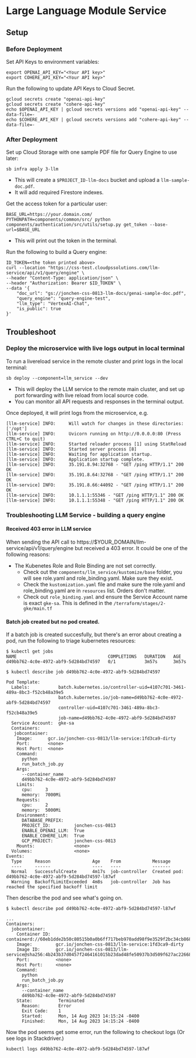 # Large Language Module Service

## Setup

### Before Deployment

Set API Keys to environment variables:
```
export OPENAI_API_KEY="<Your API key>"
export COHERE_API_KEY="<Your API key>"
```

Run the following to update API Keys to Cloud Secret.
```
gcloud secrets create "openai-api-key"
gcloud secrets create "cohere-api-key"
echo $OPENAI_API_KEY | gcloud secrets versions add "openai-api-key" --data-file=-
echo $COHERE_API_KEY | gcloud secrets versions add "cohere-api-key" --data-file=-
```

### After Deployment

Set up Cloud Storage with one sample PDF file for Query Engine to use later:
```
sb infra apply 3-llm
```
- This will create a `$PROJECT_ID-llm-docs` bucket and upload a `llm-sample-doc.pdf`.
- It will add required Firestore indexes.

Get the access token for a particular user:
```
BASE_URL=https://your.domain.com/
PYTHONPATH=components/common/src/ python components/authentication/src/utils/setup.py get_token --base-url=$BASE_URL
```
- This will print out the token in the terminal.

Run the following to build a Query engine:
```
ID_TOKEN=<the token printed above>
curl --location "https://css-test.cloudpssolutions.com/llm-service/api/v1/query/engine" \
--header "Content-Type: application/json" \
--header "Authorization: Bearer $ID_TOKEN" \
--data '{
    "doc_url": "gs://jonchen-css-0813-llm-docs/genai-sample-doc.pdf",
    "query_engine": "query-engine-test",
    "llm_type": "VertexAI-Chat",
    "is_public": true
}'
```

## Troubleshoot

### Deploy the microservice with live logs output in local terminal

To run a livereload service in the remote cluster and print logs in the local terminal:
```
sb deploy --component=llm_service --dev
```
- This will deploy the LLM service to the remote main cluster, and set up port forwarding with live reload from local source code.
- You can monitor all API requests and responses in the terminal output.

Once deployed, it will print logs from the microservice, e.g.
```
[llm-service] INFO:     Will watch for changes in these directories: ['/opt']
[llm-service] INFO:     Uvicorn running on http://0.0.0.0:80 (Press CTRL+C to quit)
[llm-service] INFO:     Started reloader process [1] using StatReload
[llm-service] INFO:     Started server process [8]
[llm-service] INFO:     Waiting for application startup.
[llm-service] INFO:     Application startup complete.
[llm-service] INFO:     35.191.8.94:32768 - "GET /ping HTTP/1.1" 200 OK
[llm-service] INFO:     35.191.8.64:32768 - "GET /ping HTTP/1.1" 200 OK
[llm-service] INFO:     35.191.8.66:44092 - "GET /ping HTTP/1.1" 200 OK
[llm-service] INFO:     10.1.1.1:55346 - "GET /ping HTTP/1.1" 200 OK
[llm-service] INFO:     10.1.1.1:55348 - "GET /ping HTTP/1.1" 200 OK
```

### Troubleshooting LLM Service - building a query engine

#### Received 403 error in LLM service

When sending the API call to https://$YOUR_DOMAIN/llm-service/api/v1/query/engine but received a 403 error. It could be one of the following reasons:

- The Kubenetes Role and Role Binding are not set correctly.
  - Check out the `components/llm_service/kustomize/base` folder, you will see role.yaml and role_binding.yaml. Make sure they exist.
  - Check the `kustomization.yaml` file and make sure the role.yaml and role_binding.yaml are in `resources` list. Orders don't matter.
  - Check out `role_binding.yaml` and ensure the Service Account name is exact `gke-sa`. This is defined in the `/terraform/stages/2-gke/main.tf`

#### Batch job created but no pod created.

If a batch job is created succesfully, but there's an error about creating a pod, run the following to triage kubernetes resources:

```
$ kubectl get jobs
NAME                                   COMPLETIONS   DURATION   AGE
d49bb762-4c0e-4972-abf9-5d284bd74597   0/1           3m57s      3m57s

$ kubectl describe job d49bb762-4c0e-4972-abf9-5d284bd74597

Pod Template:
  Labels:           batch.kubernetes.io/controller-uid=4107c701-3461-489a-8bc3-f52cb48a39e5
                    batch.kubernetes.io/job-name=d49bb762-4c0e-4972-abf9-5d284bd74597
                    controller-uid=4107c701-3461-489a-8bc3-f52cb48a39e5
                    job-name=d49bb762-4c0e-4972-abf9-5d284bd74597
  Service Account:  gke-sa
  Containers:
   jobcontainer:
    Image:      gcr.io/jonchen-css-0813/llm-service:1fd3ca9-dirty
    Port:       <none>
    Host Port:  <none>
    Command:
      python
      run_batch_job.py
    Args:
      --container_name
      d49bb762-4c0e-4972-abf9-5d284bd74597
    Limits:
      cpu:     3
      memory:  7000Mi
    Requests:
      cpu:     2
      memory:  5000Mi
    Environment:
      DATABASE_PREFIX:
      PROJECT_ID:         jonchen-css-0813
      ENABLE_OPENAI_LLM:  True
      ENABLE_COHERE_LLM:  True
      GCP_PROJECT:        jonchen-css-0813
    Mounts:               <none>
  Volumes:                <none>
Events:
  Type     Reason                Age    From            Message
  ----     ------                ----   ----            -------
  Normal   SuccessfulCreate      4m17s  job-controller  Created pod: d49bb762-4c0e-4972-abf9-5d284bd74597-l87wf
  Warning  BackoffLimitExceeded  4m8s   job-controller  Job has reached the specified backoff limit
```

Then describe the pod and see what's going on.
```
$ kubectl describe pod d49bb762-4c0e-4972-abf9-5d284bd74597-l87wf

...
Containers:
  jobcontainer:
    Container ID:  containerd://60eb1dde2b50c80515b0a0b6ff717beb970add98f9e3529f2bc34cb868159772
    Image:         gcr.io/jonchen-css-0813/llm-service:1fd3ca9-dirty
    Image ID:      gcr.io/jonchen-css-0813/llm-service@sha256:4b243b37d0457f2464161015b23dad48fe50937b3d509f627ac22668035319a5
    Port:          <none>
    Host Port:     <none>
    Command:
      python
      run_batch_job.py
    Args:
      --container_name
      d49bb762-4c0e-4972-abf9-5d284bd74597
    State:          Terminated
      Reason:       Error
      Exit Code:    1
      Started:      Mon, 14 Aug 2023 14:15:24 -0400
      Finished:     Mon, 14 Aug 2023 14:15:24 -0400
```

Now the pod seems get some error, run the following to checkout logs (Or see logs in Stackdriver.)
```
kubectl logs d49bb762-4c0e-4972-abf9-5d284bd74597-l87wf
```


